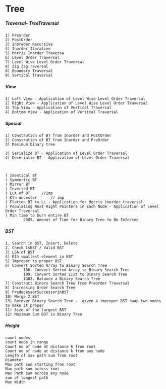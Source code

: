 # Tree


##### Traversal- TreeTraversal


	1) Preorder
	2) PostOrder
	3) Inoreder Recursive
	4) Inorder Iterative
	5) Morris Inorder Traversa
	6) Level Order Traversal
	7) Level Wise Level Order Traversal
	8) Zig Zag raversal
	8) Boundary Traversal
	9) Vertical Traversal
	
	
##### View

	1) Left View - Application of Level Wise Level Order Traversal
	2) Right View - Application of Level Wise Level Order Traversal
	3) Top View - Application of Vertical Traversal
	4) Bottom View - Application of Vertical Traversal
		
##### Special

	1) Constrution of BT from Inorder and PostOrder	
	2) Constrution of BT from Inorder and PreOrder
	3) Maximum binary tree
	
	3) Serialize BT - Application of Level Order Traversal
	4) Deserialie BT - Application of Level Order Traversal



	) Identical BT
	) Symmertic BT
	) Mirror BT
	) Inverted BT
	) LCA of BT		//imp
	) Kth ancestor		// imp
	) Flatten BT to LL - Application for Morris inorder traversal
	) Populating Next Right Pointers in Each Node - Application of Level Order Traversal
	) Min time to burn entire BT
			2385. Amount of Time for Binary Tree to Be Infected
	
	
	
##### BST


	1. Search in BST, Insert, Delete
	2. Check IsBST / Valid BST
	3) LSA of BST
	4) Kth smallest element in BST	
	5) Improper to proper BST	
	6) Convert Sorted Array to Binary Search Tree
			108. Convert Sorted Array to Binary Search Tree
			109. Convert Sorted List to Binary Search Tree
			1382. Balance a Binary Search Tree
	7) Construct Binary Search Tree from Preorder Traversal
	8) Increasing Order Search Tree
	9) PredecessorSuccessorinBST
	10) Merge 2 BST
	13) Recover Binary Search Tree -  given a improper BST swap two nodes to make it proper
	11) Size of the largest BST
	12) Maximum Sum BST in Binary Tree
	
	
##### Height

	count nodes
	count node in range
	Count no of node at distance k from root
	Count no of node at distance k from any node
	Length of max path sum from root
	Diameter
	Max path sum starting from root
	Max path sum across root
	Max Path sum across any node
	sum of longest path
	Max Width
	
	